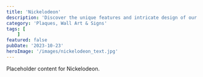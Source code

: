 ```yaml
---
title: 'Nickelodeon'
description: 'Discover the unique features and intricate design of our Nickelodeon. Perfect for various applications, this piece adds a touch of creativity and innovation to any setting.'
category: 'Plaques, Wall Art & Signs'
tags: [
    ]
featured: false
pubDate: '2023-10-23'
heroImage: '/images/nickelodeon_text.jpg'
---
```


Placeholder content for Nickelodeon.